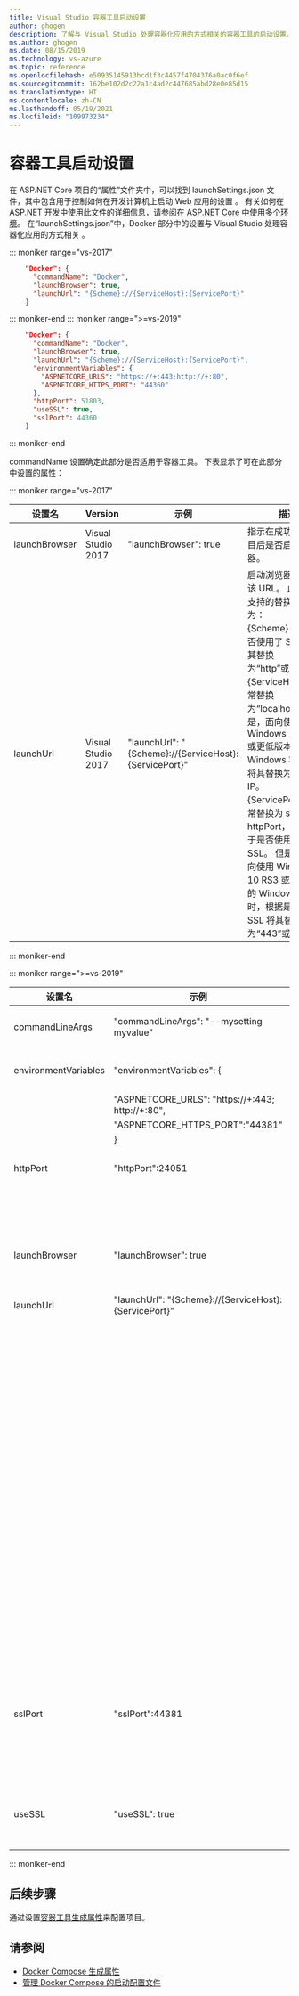 ```yaml
---
title: Visual Studio 容器工具启动设置
author: ghogen
description: 了解与 Visual Studio 处理容器化应用的方式相关的容器工具的启动设置。
ms.author: ghogen
ms.date: 08/15/2019
ms.technology: vs-azure
ms.topic: reference
ms.openlocfilehash: e50935145913bcd1f3c4457f4704376a0ac0f6ef
ms.sourcegitcommit: 162be102d2c22a1c4ad2c447685abd28e0e85d15
ms.translationtype: HT
ms.contentlocale: zh-CN
ms.lasthandoff: 05/19/2021
ms.locfileid: "109973234"
---
```

# <a name="container-tools-launch-settings"></a>容器工具启动设置

在 ASP.NET Core 项目的“属性”文件夹中，可以找到 launchSettings.json 文件，其中包含用于控制如何在开发计算机上启动 Web 应用的设置  。 有关如何在 ASP.NET 开发中使用此文件的详细信息，请参阅[在 ASP.NET Core 中使用多个环境](/aspnet/core/fundamentals/environments?view=aspnetcore-2.2&preserve-view=true)。 在“launchSettings.json”中，Docker 部分中的设置与 Visual Studio 处理容器化应用的方式相关   。

::: moniker range="vs-2017"

```json
    "Docker": {
      "commandName": "Docker",
      "launchBrowser": true,
      "launchUrl": "{Scheme}://{ServiceHost}:{ServicePort}"
    }
```

::: moniker-end
::: moniker range=">=vs-2019"

```json
    "Docker": {
      "commandName": "Docker",
      "launchBrowser": true,
      "launchUrl": "{Scheme}://{ServiceHost}:{ServicePort}",
      "environmentVariables": {
        "ASPNETCORE_URLS": "https://+:443;http://+:80",
        "ASPNETCORE_HTTPS_PORT": "44360"
      },
      "httpPort": 51803,
      "useSSL": true,
      "sslPort": 44360
    }
```

::: moniker-end

commandName 设置确定此部分是否适用于容器工具。 下表显示了可在此部分中设置的属性：

::: moniker range="vs-2017"

|设置名|Version|示例|描述|
|------------|-------|-------|---------------|
|launchBrowser|Visual Studio 2017|"launchBrowser": true|指示在成功启动项目后是否启动浏览器。|
|launchUrl|Visual Studio 2017|"launchUrl": "{Scheme}://{ServiceHost}:{ServicePort}"|启动浏览器时使用该 URL。  此字符串支持的替换令牌为：<br>   {Scheme} - 根据是否使用了 SSL，将其替换为“http”或“https”。<br>   {ServiceHost} - 通常替换为“localhost”。 但是，面向使用 Windows 10 RS3 或更低版本的 Windows 容器时，将其替换为容器的 IP。<br>   {ServicePort} - 通常替换为 sslPort 或 httpPort，具体取决于是否使用了 SSL。  但是，在面向使用 Windows 10 RS3 或更低版本的 Windows 容器时，根据是否使用 SSL 将其替换为“443”或“80”。|

::: moniker-end

::: moniker range=">=vs-2019"

| 设置名         | 示例                                               | 描述                                                                                                             |
| -------------------- | ----------------------------------------------------- | ----------------------------------------------------------------------------------------------------------------------- |
| commandLineArgs      | "commandLineArgs": "--mysetting myvalue"              | 在容器中启动项目时使用这些命令行参数来启动应用。                                     |
| environmentVariables | "environmentVariables": {                             | 在容器中启动时，这些环境变量值将传递给该过程。                       |
|                      | "ASPNETCORE_URLS": "https://+:443; http://+:80",       |                                                                                                                         |
|                      | "ASPNETCORE_HTTPS_PORT":"44381"                      |                                                                                                                         |
|                      | }                                                     |                                                                                                                         |
| httpPort             | "httpPort":24051                                     | 启动容器时，主机上的此端口映射到容器的端口 80。                                |
|                      |                                                       | 如果未指定，则该值取自 iisSettings 值。                                                          |
| launchBrowser        | "launchBrowser": true                                 | 指示在成功启动项目后是否启动浏览器。                                       |
| launchUrl            | "launchUrl": "{Scheme}://{ServiceHost}:{ServicePort}" | 启动浏览器时使用该 URL。 此字符串支持的替换令牌为：                          |
|                      |                                                       | - {Scheme} - 替换为“http”或“https”，具体取决于是否使用 SSL。                                   |
|                      |                                                       | - {ServiceHost} - 通常替换为“localhost”。                                                                    |
|                      |                                                       | 但是，面向使用 Windows 10 RS3 或更低版本的 Windows 容器时，将其替换为容器的 IP。           |
|                      |                                                       | - {ServicePort} - 通常替换为 sslPort 或 httpPort，具体取决于是否使用 SSL。                   |
|                      |                                                       | 但是，面向使用 Windows 10 RS3 或更低版本的 Windows 容器时，将其替换为“443”或“80”，         |
|                      |                                                       | 具体取决于是否使用 SSL。                                                                                       |
| sslPort              | "sslPort":44381                                      | 启动容器时，主机上的此端口映射到容器的端口 443。                               |
|                      |                                                       | 如果未指定，则该值取自 iisSettings 值。                                                          |
| useSSL               | "useSSL": true                                        | 指示在启动项目时是否使用 SSL。 如果未指定 useSSL，则在 sslPort 大于 0 时使用 SSL。 |

::: moniker-end

## <a name="next-steps"></a>后续步骤

通过设置[容器工具生成属性](container-msbuild-properties.md)来配置项目。

## <a name="see-also"></a>请参阅

- [Docker Compose 生成属性](docker-compose-properties.md)
- [管理 Docker Compose 的启动配置文件](launch-profiles.md)
